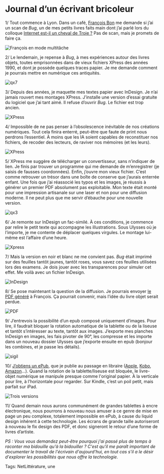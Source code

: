 # Journal d’un écrivant bricoleur

1/ Tout commence à Lyon. Dans un café, [François Bon](http://www.tierslivre.net/) me demande si j’ai un scan de *Bug*, un de mes petits livres faits main dont j’ai parlé lors du colloque [Internet est-il un cheval de Troie ?](http://tcrouzet.com/2016/03/10/limpossibilite-de-resister-au-numerique/) Pas de scan, mais je promets de faire ça.

![François en mode multitâche](http://tcrouzet.comhttps://tcrouzet.com/images_tc/2016/03/qx6.jpg)

2/ Le lendemain, je repense à *Bug*, à mes expériences autour des livres objets, toutes emprisonnées dans de vieux fichiers XPress des années 1990, et dont je possède quelques traces papier. Je me demande comment je pourrais mettre en numérique ces antiquités.

![qx7](http://tcrouzet.comhttps://tcrouzet.com/images_tc/2016/03/qx7.jpg)

3/ Depuis des années, je maquette mes textes papier avec InDesign. Je n’ai jamais rouvert mes montages XPress. J’installe une version d’essai gratuite du logiciel que j’ai tant aimé. Il refuse d’ouvrir *Bug*. Le fichier est trop ancien. 

![XPress](http://tcrouzet.comhttps://tcrouzet.com/images_tc/2016/03/xp1.png)

4/ Impossible de ne pas penser à l’obsolescence inévitable de nos créations numériques. Tout cela finira enterré, peut-être que faute de print nous perdrons l’essentiel. À moins que les IA soient capables de reconstituer nos fichiers, de recoder des lecteurs, de raviver nos mémoires (et les leurs).

![XPress](http://tcrouzet.comhttps://tcrouzet.com/images_tc/2016/03/qx2.png)

5/ XPress me suggère de télécharger un convertisseur, sans n’indiquer de lien. Je finis par trouver un programme qui me demande de m’enregistrer (je saisis de fausses coordonnées). Enfin, j’ouvre mon vieux fichier. C’est comme retrouver un trésor dans une boîte de conserve que j’aurais enterrée enfant. Une fois que j’ai réassocié les typos et les images, je réussis à générer un premier PDF absolument pas exploitable. Mon texte était monté pour une impression artisanale sur une laser et non pour une diffusion moderne. Il ne peut plus que me servir d’ébauche pour une nouvelle version.

![qx3](http://tcrouzet.comhttps://tcrouzet.com/images_tc/2016/03/qx3.jpg)

6/ Je remonte sur InDesign un fac-similé. À ces conditions, je commence par relire le petit texte qui accompagne les illustrations. Sous Ulysses où je l’importe, je me contente de déplacer quelques virgules. Le montage lui-même est l’affaire d’une heure.

![Xpress](http://tcrouzet.comhttps://tcrouzet.com/images_tc/2016/03/qx5.jpg)

7/ Mais la version en noir et blanc ne me convient pas. *Bug* était imprimé sur des feuilles tantôt jaunes, tantôt roses, vous savez ces feuilles utilisées lors des examens. Je dois jouer avec les transparences pour simuler cet effet. Me voilà avec un fichier InDesign.

![InDesign](http://tcrouzet.comhttps://tcrouzet.com/images_tc/2016/03/id1.jpg)

8/ Se pose maintenant la question de la diffusion. Je pourrais envoyer [le PDF généré](https://app.box.com/s/x1697bn96on9vkhh2jxjp0skvl33wsa6) à François. Ça pourrait convenir, mais l’idée du livre objet serait perdue.

![PDF](http://tcrouzet.comhttps://tcrouzet.com/images_tc/2016/03/pdf1.jpg)

9/ J’entrevois la possibilité d’un epub composé uniquement d’images. Pour lire, il faudrait bloquer la rotation automatique de la tablette ou de la liseuse et tantôt s’intéresser au texte, tantôt aux images. J’exporte mes planches InDesign en images, les fais pivoter de 90°, les compresse et les importe dans un nouveau dossier Ulysses que j’exporte ensuite en epub (bonjour les combines, et je passe les détails).

![sigil](http://tcrouzet.comhttps://tcrouzet.com/images_tc/2016/03/sigil.jpg)

10/ [J’obtiens un ePub](https://app.box.com/s/d6xitreb6m8x7m2wlzfhrngki1wkbc6m), que je publie au passage en libraire ([Apple](https://itunes.apple.com/fr/book/id1092982114), [Kobo](https://store.kobobooks.com/fr-fr/ebook/bug-11), [Amazon](http://www.amazon.fr/Bug-Thierry-Crouzet-ebook/dp/B01CXCLG0K/)…). Quand la rotation de la tablette/liseuse est bloquée, le livre-objet numérique se manipule presque comme l'original papier. À la verticale pour lire, à l’horizontale pour regarder. Sur Kindle, c’est un poil petit, mais parfait sur iPad.

![Trois versions](http://tcrouzet.comhttps://tcrouzet.com/images_tc/2016/03/final.jpg)

11/ Quand demain nous aurons communément de grandes tablettes à encre électronique, nous pourrons à nouveau nous amuser à ce genre de mise en page un peu complexe, totalement impossible en ePub, à cause du liquid design inhérent à cette technologie. Les écrans de grande taille autoriseront à nouveau le fix design des PDF, et donc signeront le retour d’une forme de livres d’artiste.

*PS : Vous vous demandez peut-être pourquoi j'ai passé plus de temps à raconter ma bidouille qu'à la bidouiller ? C'est qu'il me paraît important de documenter le travail de l'écrivain d'aujourd'hui, en tout cas s'il a le désir d'explorer les possibilités que nous offre la technologie.*

Tags: NetLittérature, une